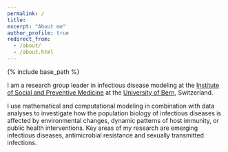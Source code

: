 ```yaml
---
permalink: /
title:
excerpt: "About me"
author_profile: true
redirect_from: 
  - /about/
  - /about.html
---
```


{% include base_path %}

I am a research group leader in infectious disease modeling at the [Institute of Social and Preventive Medicine](https://www.ispm.unibe.ch) at the [University of Bern](https://www.unibe.ch), Switzerland.

I use mathematical and computational modeling in combination with data analyses to investigate how the population biology of infectious diseases is affected by environmental changes, dynamic patterns of host immunity, or public health interventions. Key areas of my research are emerging infectious diseases, antimicrobial resistance and sexually transmitted infections.
